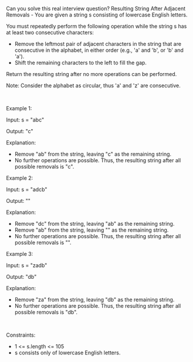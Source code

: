 Can you solve this real interview question? Resulting String After Adjacent Removals - You are given a string s consisting of lowercase English letters.

You must repeatedly perform the following operation while the string s has at least two consecutive characters:

 * Remove the leftmost pair of adjacent characters in the string that are consecutive in the alphabet, in either order (e.g., 'a' and 'b', or 'b' and 'a').
 * Shift the remaining characters to the left to fill the gap.

Return the resulting string after no more operations can be performed.

Note: Consider the alphabet as circular, thus 'a' and 'z' are consecutive.

 

Example 1:

Input: s = "abc"

Output: "c"

Explanation:

 * Remove "ab" from the string, leaving "c" as the remaining string.
 * No further operations are possible. Thus, the resulting string after all possible removals is "c".

Example 2:

Input: s = "adcb"

Output: ""

Explanation:

 * Remove "dc" from the string, leaving "ab" as the remaining string.
 * Remove "ab" from the string, leaving "" as the remaining string.
 * No further operations are possible. Thus, the resulting string after all possible removals is "".

Example 3:

Input: s = "zadb"

Output: "db"

Explanation:

 * Remove "za" from the string, leaving "db" as the remaining string.
 * No further operations are possible. Thus, the resulting string after all possible removals is "db".

 

Constraints:

 * 1 <= s.length <= 105
 * s consists only of lowercase English letters.
